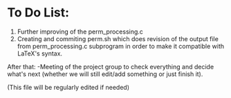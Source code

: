 # To Do List:

1. Further improving of the perm_processing.c
2. Creating and commiting perm.sh which does revision of the output file from perm_processing.c subprogram in order to make it compatible with LaTeX's syntax.

After that:
-Meeting of the project group to check everything and decide what's next (whether we will still edit/add something or just finish it).


(This file will be regularly edited if needed)
